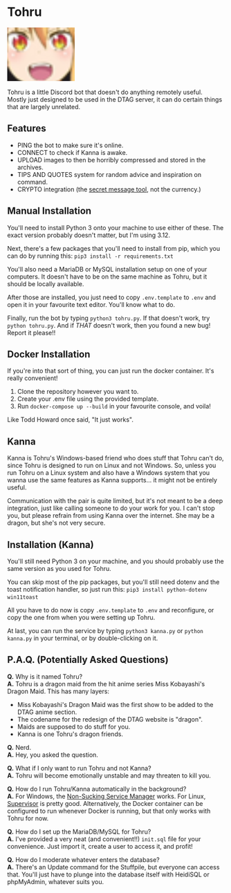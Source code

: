 # Tohru
![Tohru](tohru.png)

Tohru is a little Discord bot that doesn't do anything remotely useful.  
Mostly just designed to be used in the DTAG server, it can do certain things that are largely unrelated.

## Features
  * PING the bot to make sure it's online.
  * CONNECT to check if Kanna is awake.
  * UPLOAD images to then be horribly compressed and stored in the archives.
  * TIPS AND QUOTES system for random advice and inspiration on command.
  * CRYPTO integration (the [secret message tool](https://github.com/Team-Eeveesauce/crypto), not the currency.)

## Manual Installation
You'll need to install Python 3 onto your machine to use either of these. The exact version probably doesn't matter, but I'm using 3.12.

Next, there's a few packages that you'll need to install from pip, which you can do by running this: `pip3 install -r requirements.txt`

You'll also need a MariaDB or MySQL installation setup on one of your computers. It doesn't have to be on the same machine as Tohru, but it should be locally available.

After those are installed, you just need to copy `.env.template` to `.env` and open it in your favourite text editor. You'll know what to do.

Finally, run the bot by typing `python3 tohru.py`. If that doesn't work, try `python tohru.py`. And if *THAT* doesn't work, then you found a new bug! Report it please!!

## Docker Installation
If you're into that sort of thing, you can just run the docker container. It's really convenient!
1. Clone the repository however you want to.
2. Create your .env file using the provided template.
3. Run `docker-compose up --build` in your favourite console, and voila!

Like Todd Howard once said, "It just works".

## Kanna
Kanna is Tohru's Windows-based friend who does stuff that Tohru can't do, since Tohru is designed to run on Linux and not Windows.
So, unless you run Tohru on a Linux system and also have a Windows system that you wanna use the same features as Kanna supports... it might not be entirely useful.

Communication with the pair is quite limited, but it's not meant to be a deep integration, just like calling someone to do your work for you.
I can't stop you, but please refrain from using Kanna over the internet. She may be a dragon, but she's not very secure.

## Installation (Kanna)
You'll still need Python 3 on your machine, and you should probably use the same version as you used for Tohru.

You can skip most of the pip packages, but you'll still need dotenv and the toast notification handler, so just run this: `pip3 install python-dotenv win11toast`

All you have to do now is copy `.env.template` to `.env` and reconfigure, or copy the one from when you were setting up Tohru.

At last, you can run the service by typing `python3 kanna.py` or `python kanna.py` in your terminal, or by double-clicking on it.

## P.A.Q. (Potentially Asked Questions)
**Q.** Why is it named Tohru?  
**A.** Tohru is a dragon maid from the hit anime series Miss Kobayashi's Dragon Maid. This has many layers:
  * Miss Kobayashi's Dragon Maid was the first show to be added to the DTAG anime section.
  * The codename for the redesign of the DTAG website is "dragon".
  * Maids are supposed to do stuff for you.
  * Kanna is one Tohru's dragon friends.

**Q.** Nerd.  
**A.** Hey, you asked the question.

**Q.** What if I only want to run Tohru and not Kanna?  
**A.** Tohru will become emotionally unstable and may threaten to kill you.

**Q.** How do I run Tohru/Kanna automatically in the background?  
**A.** For Windows, the [Non-Sucking Service Manager](http://nssm.cc/) works. For Linux, [Supervisor](http://supervisord.org/) is pretty good.
Alternatively, the Docker container can be configured to run whenever Docker is running, but that only works with Tohru for now.

**Q.** How do I set up the MariaDB/MySQL for Tohru?  
**A.** I've provided a very neat (and convenient!!) `init.sql` file for your convenience. Just import it, create a user to access it, and profit!

**Q.** How do I moderate whatever enters the database?  
**A.** There's an Update command for the Stuffpile, but everyone can access that. You'll just have to plunge into the database itself with HeidiSQL or phpMyAdmin, whatever suits you.
